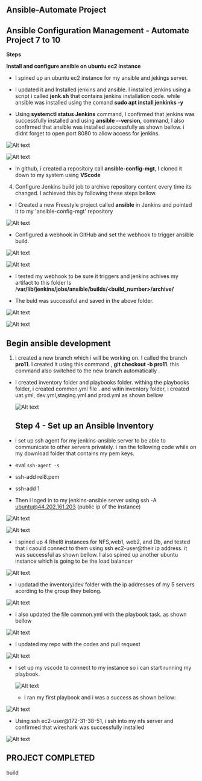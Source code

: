 ## Ansible-Automate Project

## Ansible Configuration Management - Automate Project 7 to 10

**Steps**

**Install and configure ansible on ubuntu ec2 instance**

-  I spined up an ubuntu ec2 instance for my ansible and jekings server.

-  I updated it and Installed jenkins and ansible. I installed jenkins using a script i called **jenk.sh** that contains jenkins installation code. while ansible was installed using the comand **sudo apt install jenkinks -y** 

-  Using **systemctl status Jenkins** command, I confirmed that jenkins was successfully installed and using **ansible --version,** command, I also confirmed that ansible was installed successfully as shown bellow. i didnt forget to open port 8080 to allow access for jenkins. 


 ![Alt text](<images/Unsaved Image 2.jpg>)


![Alt text](<images/Unsaved Image 4.jpg>)

-  In github, i created a repository call **ansible-config-mgt**, I cloned it down to my system using **VScode**

4.  Configure Jenkins build job to archive  repository content every time its changed. I achieved this by following these steps bellow. 

- I Created a new Freestyle project called **ansible** in Jenkins and pointed it to my 'ansible-config-mgt' repository  

![Alt text](<images/Unsaved Image 5.jpg>)


-  Configured a webhook in GitHub and set the webhook to trigger ansible build.

![Alt text](<images/Unsaved Image 6.jpg>)

![Alt text](<images/Unsaved Image 7.jpg>)

- I tested my webhook to be sure it triggers and jenkins achives my artifact to this folder ls /**var/lib/jenkins/jobs/ansible/builds/<build_number>/archive/**

- The buld was successful and saved in the above folder.

![Alt text](<images/Unsaved Image 8.jpg>)

![Alt text](<images/Unsaved Image 9.jpg>)



## Begin ansible development

1.  i created a new branch which i will be working on. I called the branch **pro11**. I created it using this command , **git checkout -b pro11**. this command also switched to the new branch automatically .

- I created inventory folder and playbooks folder.
withing the playbooks folder, i created common.yml file . and witin inventory folder, i created uat.yml, dev.yml,staging.yml and prod.yml as shown bellow 

  ![Alt text](<images/Unsaved Image 10.jpg>)


  ## Step 4 - Set up an Ansible Inventory

-  i set up ssh agent for my jenkins-ansible server to be able to communicate to other servers privately. i ran the following code while on my download folder that contains my pem keys. 

-  eval `ssh-agent -s`
-  ssh-add rel8.pem 
-  ssh-add 1
-  Then i loged in to my jenkins-ansible server using ssh -A ubuntu@44.202.161.203 (public ip of the instance)



![Alt text](<images/Unsaved Image 11.jpg>)

![Alt text](<images/Unsaved Image 12.jpg>)

-  I spined up 4 Rhel8 instances for NFS,web1, web2, and Db, and tested that i caould connect to them using ssh ec2-user@their ip address. it was successful as shown bellow. I also spined up another ubuntu instance which is going to be the load balancer

  ![Alt text](<images/Unsaved Image 13.jpg>)


  -  I updatad the inventory/dev folder with the ip addresses of my 5 servers acording to the group they belong.

 ![Alt text](<images/Unsaved Image 14.jpg>)




- I also updated the file common.yml with the playbook task. as shown bellow 


![Alt text](<images/Unsaved Image 15.jpg>)

-  I updated my repo with the codes and pull request 

![Alt text](<images/Unsaved Image 16.jpg>)

-  I set up my vscode to connect to my instance so i can start running my playbook. 
  
   ![Alt text](<images/Unsaved Image17.jpg>)

   -  I ran my first playbook and i was a success as shown bellow:


![Alt text](<images/Unsaved Image 18.jpg>)

 -  Using ssh ec2-user@172-31-38-51, i ssh into my nfs server and confirmed that wireshark was successfully installed 

 ![Alt text](<images/Unsaved Image 19.jpg>)


 ## PROJECT COMPLETED


build


